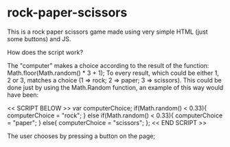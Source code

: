 # rock-paper-scissors
This is a rock paper scissors game made using very simple HTML (just some buttons) and JS.

How does the script work?

The "computer" makes a choice according to the result of the function: Math.floor(Math.random() * 3 + 1);
To every result, which could be either 1, 2 or 3, matches a choice (1 => rock; 2 => paper; 3 => scissors).
This could be done just by using the Math.Random function, an example of this way would have been:

<< SCRIPT BELOW >>
var computerChoice;
if(Math.random() < 0.33){
    computerChoice = "rock";
    }
    else if(Math.random() < 0.33){
    computerChoice = "paper";
    }
    else{
    computerChoice = "scissors";
    };
<< END SCRIPT >>

The user chooses by pressing a button on the page; 
